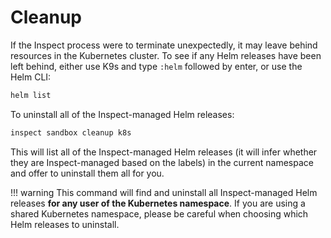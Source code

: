 # Cleanup

If the Inspect process were to terminate unexpectedly, it may leave behind resources in
the Kubernetes cluster. To see if any Helm releases have been left behind, either use
K9s and type `:helm` followed by enter, or use the Helm CLI:

```sh
helm list
```

To uninstall all of the Inspect-managed Helm releases:

```sh
inspect sandbox cleanup k8s
```

This will list all of the Inspect-managed Helm releases (it will infer whether they are
Inspect-managed based on the labels) in the current namespace and offer to uninstall
them all for you.

!!! warning
    This command will find and uninstall all Inspect-managed Helm releases **for any
    user of the Kubernetes namespace**. If you are using a shared Kubernetes namespace,
    please be careful when choosing which Helm releases to uninstall.
